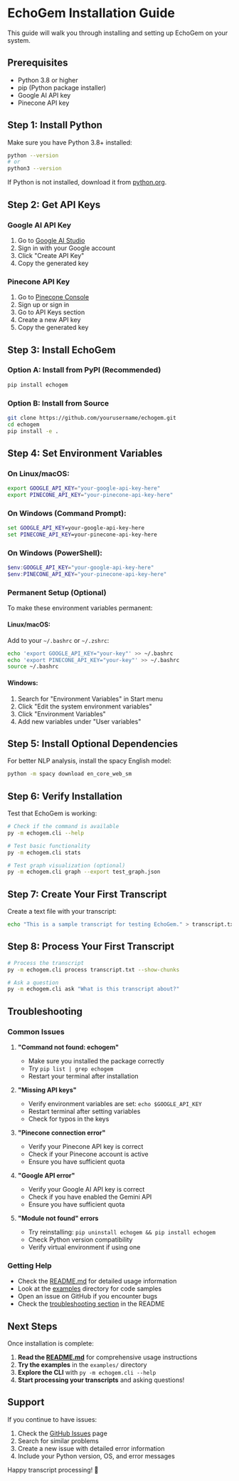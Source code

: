 # EchoGem Installation Guide

This guide will walk you through installing and setting up EchoGem on your system.

## Prerequisites

- Python 3.8 or higher
- pip (Python package installer)
- Google AI API key
- Pinecone API key

## Step 1: Install Python

Make sure you have Python 3.8+ installed:

```bash
python --version
# or
python3 --version
```

If Python is not installed, download it from [python.org](https://python.org).

## Step 2: Get API Keys

### Google AI API Key
1. Go to [Google AI Studio](https://makersuite.google.com/app/apikey)
2. Sign in with your Google account
3. Click "Create API Key"
4. Copy the generated key

### Pinecone API Key
1. Go to [Pinecone Console](https://app.pinecone.io/)
2. Sign up or sign in
3. Go to API Keys section
4. Create a new API key
5. Copy the generated key

## Step 3: Install EchoGem

### Option A: Install from PyPI (Recommended)

```bash
pip install echogem
```

### Option B: Install from Source

```bash
git clone https://github.com/yourusername/echogem.git
cd echogem
pip install -e .
```

## Step 4: Set Environment Variables

### On Linux/macOS:
```bash
export GOOGLE_API_KEY="your-google-api-key-here"
export PINECONE_API_KEY="your-pinecone-api-key-here"
```

### On Windows (Command Prompt):
```cmd
set GOOGLE_API_KEY=your-google-api-key-here
set PINECONE_API_KEY=your-pinecone-api-key-here
```

### On Windows (PowerShell):
```powershell
$env:GOOGLE_API_KEY="your-google-api-key-here"
$env:PINECONE_API_KEY="your-pinecone-api-key-here"
```

### Permanent Setup (Optional)

To make these environment variables permanent:

#### Linux/macOS:
Add to your `~/.bashrc` or `~/.zshrc`:
```bash
echo 'export GOOGLE_API_KEY="your-key"' >> ~/.bashrc
echo 'export PINECONE_API_KEY="your-key"' >> ~/.bashrc
source ~/.bashrc
```

#### Windows:
1. Search for "Environment Variables" in Start menu
2. Click "Edit the system environment variables"
3. Click "Environment Variables"
4. Add new variables under "User variables"

## Step 5: Install Optional Dependencies

For better NLP analysis, install the spacy English model:

```bash
python -m spacy download en_core_web_sm
```

## Step 6: Verify Installation

Test that EchoGem is working:

```bash
# Check if the command is available
py -m echogem.cli --help

# Test basic functionality
py -m echogem.cli stats

# Test graph visualization (optional)
py -m echogem.cli graph --export test_graph.json
```

## Step 7: Create Your First Transcript

Create a text file with your transcript:

```bash
echo "This is a sample transcript for testing EchoGem." > transcript.txt
```

## Step 8: Process Your First Transcript

```bash
# Process the transcript
py -m echogem.cli process transcript.txt --show-chunks

# Ask a question
py -m echogem.cli ask "What is this transcript about?"
```

## Troubleshooting

### Common Issues

1. **"Command not found: echogem"**
   - Make sure you installed the package correctly
   - Try `pip list | grep echogem`
   - Restart your terminal after installation

2. **"Missing API keys"**
   - Verify environment variables are set: `echo $GOOGLE_API_KEY`
   - Restart terminal after setting variables
   - Check for typos in the keys

3. **"Pinecone connection error"**
   - Verify your Pinecone API key is correct
   - Check if your Pinecone account is active
   - Ensure you have sufficient quota

4. **"Google API error"**
   - Verify your Google AI API key is correct
   - Check if you have enabled the Gemini API
   - Ensure you have sufficient quota

5. **"Module not found" errors**
   - Try reinstalling: `pip uninstall echogem && pip install echogem`
   - Check Python version compatibility
   - Verify virtual environment if using one

### Getting Help

- Check the [README.md](README.md) for detailed usage information
- Look at the [examples](examples/) directory for code samples
- Open an issue on GitHub if you encounter bugs
- Check the [troubleshooting section](README.md#troubleshooting) in the README

## Next Steps

Once installation is complete:

1. **Read the [README.md](README.md)** for comprehensive usage instructions
2. **Try the examples** in the `examples/` directory
3. **Explore the CLI** with `py -m echogem.cli --help`
4. **Start processing your transcripts** and asking questions!

## Support

If you continue to have issues:

1. Check the [GitHub Issues](https://github.com/yourusername/echogem/issues) page
2. Search for similar problems
3. Create a new issue with detailed error information
4. Include your Python version, OS, and error messages

Happy transcript processing! 🎯
